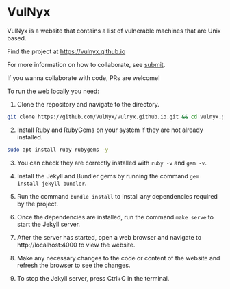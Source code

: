 # VulNyx

VulNyx is a website that contains a list of vulnerable machines that are Unix based.

Find the project at https://vulnyx.github.io

For more information on how to collaborate, see [submit](./submit.md).

If you wanna collaborate with code, PRs are welcome!

To run the web locally you need:

1. Clone the repository and navigate to the directory.

```sh
git clone https://github.com/VulNyx/vulnyx.github.io.git && cd vulnyx.github.io
```

2. Install Ruby and RubyGems on your system if they are not already installed.

```sh
sudo apt install ruby rubygems -y
```

3. You can check they are correctly installed with ```ruby -v``` and ```gem -v```.

4. Install the Jekyll and Bundler gems by running the command ```gem install jekyll bundler```.

5. Run the command ```bundle install``` to install any dependencies required by the project.

6. Once the dependencies are installed, run the command ```make serve``` to start the Jekyll server.

7. After the server has started, open a web browser and navigate to http://localhost:4000 to view the website.

8. Make any necessary changes to the code or content of the website and refresh the browser to see the changes.

9. To stop the Jekyll server, press Ctrl+C in the terminal.
